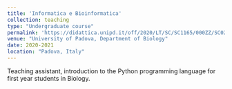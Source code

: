 ```yaml
---
title: 'Informatica e Bioinformatica'
collection: teaching
type: "Undergraduate course"
permalink: 'https://didattica.unipd.it/off/2020/LT/SC/SC1165/000ZZ/SC02122869/N0'
venue: "University of Padova, Department of Biology"
date: 2020-2021
location: "Padova, Italy"
---
```

Teaching assistant, introduction to the Python programming language for first year students in Biology.
